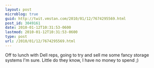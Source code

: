 ```yaml
---
layout: post
microblog: true
guid: http://twit.vmstan.com/2010/01/12/7674295569.html
post_id: 3049161
date: 2010-01-12T10:31:53-0600
lastmod: 2010-01-12T10:31:53-0600
type: post
url: /2010/01/12/7674295569.html
---
```

Off to lunch with Dell reps, going to try and sell me some fancy storage systems I'm sure. Little do they know, I have no money to spend ;)
